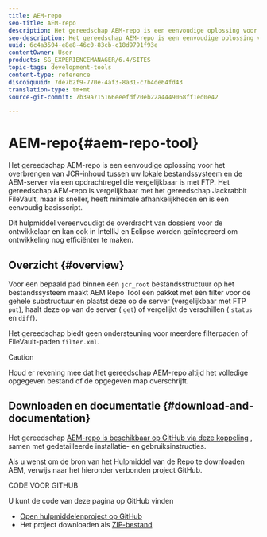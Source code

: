 ```yaml
---
title: AEM-repo
seo-title: AEM-repo
description: Het gereedschap AEM-repo is een eenvoudige oplossing voor het overbrengen van JCR-inhoud tussen uw lokale bestandssysteem en de AEM-server via een opdrachtregel die vergelijkbaar is met FTP. Het gereedschap AEM-repo is vergelijkbaar met het gereedschap Jackrabbit FileVault, maar is sneller, heeft minimale afhankelijkheden en is een eenvoudig basisscript.
seo-description: Het gereedschap AEM-repo is een eenvoudige oplossing voor het overbrengen van JCR-inhoud tussen uw lokale bestandssysteem en de AEM-server via een opdrachtregel die vergelijkbaar is met FTP. Het gereedschap AEM-repo is vergelijkbaar met het gereedschap Jackrabbit FileVault, maar is sneller, heeft minimale afhankelijkheden en is een eenvoudig basisscript.
uuid: 6c4a3504-e8e8-46c0-83cb-c18d9791f93e
contentOwner: User
products: SG_EXPERIENCEMANAGER/6.4/SITES
topic-tags: development-tools
content-type: reference
discoiquuid: 7de7b2f9-770e-4af3-8a31-c7b4de64fd43
translation-type: tm+mt
source-git-commit: 7b39a715166eeefdf20eb22a4449068ff1ed0e42

---
```



# AEM-repo{#aem-repo-tool}

Het gereedschap AEM-repo is een eenvoudige oplossing voor het overbrengen van JCR-inhoud tussen uw lokale bestandssysteem en de AEM-server via een opdrachtregel die vergelijkbaar is met FTP. Het gereedschap AEM-repo is vergelijkbaar met het gereedschap [](/help/sites-developing/ht-vlttool.md)Jackrabbit FileVault, maar is sneller, heeft minimale afhankelijkheden en is een eenvoudig basisscript.

Dit hulpmiddel vereenvoudigt de overdracht van dossiers voor de ontwikkelaar en kan ook in IntelliJ en Eclipse worden geïntegreerd om ontwikkeling nog efficiënter te maken.

## Overzicht {#overview}

Voor een bepaald pad binnen een `jcr_root` bestandsstructuur op het bestandssysteem maakt AEM Repo Tool een pakket met één filter voor de gehele substructuur en plaatst deze op de server (vergelijkbaar met FTP `put`), haalt deze op van de server ( `get`) of vergelijkt de verschillen ( `status` en `diff`).

Het gereedschap biedt geen ondersteuning voor meerdere filterpaden of FileVault-paden `filter.xml`.

>[!CAUTION]
>
>Houd er rekening mee dat het gereedschap AEM-repo altijd het volledige opgegeven bestand of de opgegeven map overschrijft.

## Downloaden en documentatie {#download-and-documentation}

Het gereedschap [AEM-repo is beschikbaar op GitHub via deze koppeling](https://github.com/Adobe-Marketing-Cloud/tools/tree/master/repo) , samen met gedetailleerde installatie- en gebruiksinstructies.

Als u wenst om de bron van het Hulpmiddel van de Repo te downloaden AEM, verwijs naar het hieronder verbonden project GitHub.

CODE VOOR GITHUB

U kunt de code van deze pagina op GitHub vinden

* [Open hulpmiddelenproject op GitHub](https://github.com/Adobe-Marketing-Cloud/tools)
* Het project downloaden als [ZIP-bestand](https://github.com/Adobe-Marketing-Cloud/tools/archive/master.zip)

